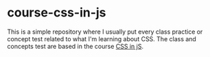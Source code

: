 # course-css-in-js

This is a simple repository where I usually put every class practice or concept test related to what I'm learning about CSS.
The class and concepts test are based in the course [CSS in jS](https://css-for-js.dev/).
